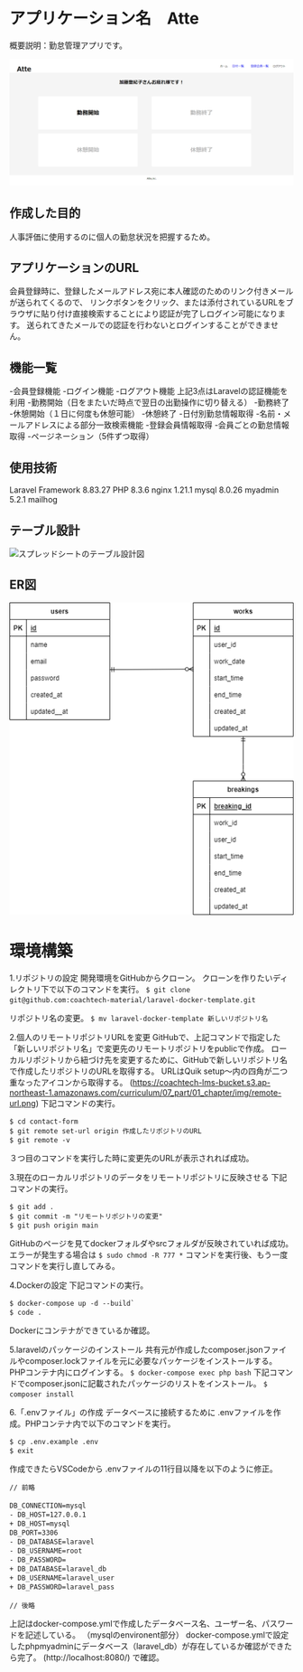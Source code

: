 # アプリケーション名　Atte
概要説明：勤怠管理アプリです。

![アプリのトップ画面](./docs/top_screen.png)

## 作成した目的
人事評価に使用するのに個人の勤怠状況を把握するため。

## アプリケーションのURL

会員登録時に、登録したメールアドレス宛に本人確認のためのリンク付きメールが送られてくるので、
リンクボタンをクリック、または添付されているURLをブラウザに貼り付け直接検索することにより認証が完了しログイン可能になります。
送られてきたメールでの認証を行わないとログインすることができません。

## 機能一覧
-会員登録機能
-ログイン機能
-ログアウト機能
上記3点はLaravelの認証機能を利用
-勤務開始（日をまたいだ時点で翌日の出勤操作に切り替える）
-勤務終了
-休憩開始（１日に何度も休憩可能）
-休憩終了
-日付別勤怠情報取得
-名前・メールアドレスによる部分一致検索機能
-登録会員情報取得
-会員ごとの勤怠情報取得
-ページネーション（5件ずつ取得）

## 使用技術
Laravel Framework 8.83.27
PHP 8.3.6
nginx 1.21.1
mysql 8.0.26
myadmin 5.2.1
mailhog

## テーブル設計
![スプレッドシートのテーブル設計図](https://docs.google.com/spreadsheets/d/1lC1426WgydyIdgmm7YUPgolBS4aHdJD6K7-AQLBRrL8/edit?pli=1&gid=1844436133#gid=1844436133&range=A1:F30)

## ER図
![ER図](./docs/atte.drawio.png)

# 環境構築
1.リポジトリの設定
開発環境をGitHubからクローン。
クローンを作りたいディレクトリ下で以下のコマンドを実行。
`$ git clone git@github.com:coachtech-material/laravel-docker-template.git`

リポジトリ名の変更。
`$ mv laravel-docker-template 新しいリポジトリ名`

2.個人のリモートリポジトリURLを変更
GitHubで、上記コマンドで指定した「新しいリポジトリ名」で変更先のリモートリポジトリをpublicで作成。
ローカルリポジトリから紐づけ先を変更するために、GitHubで新しいリポジトリ名で作成したリポジトリのURLを取得する。
URLはQuik setup～内の四角が二つ重なったアイコンから取得する。
(https://coachtech-lms-bucket.s3.ap-northeast-1.amazonaws.com/curriculum/07_part/01_chapter/img/remote-url.png)
下記コマンドの実行。
```
$ cd contact-form
$ git remote set-url origin 作成したリポジトリのURL
$ git remote -v
```
３つ目のコマンドを実行した時に変更先のURLが表示されれば成功。

3.現在のローカルリポジトリのデータをリモートリポジトリに反映させる
下記コマンドの実行。
```
$ git add .
$ git commit -m "リモートリポジトリの変更"
$ git push origin main
```
GitHubのページを見てdockerフォルダやsrcフォルダが反映されていれば成功。
エラーが発生する場合は
`$ sudo chmod -R 777 *`
コマンドを実行後、もう一度コマンドを実行し直してみる。

4.Dockerの設定
下記コマンドの実行。
```
$ docker-compose up -d --build`
$ code .
```
Dockerにコンテナができているか確認。

5.laravelのパッケージのインストール
共有元が作成したcomposer.jsonファイルやcomposer.lockファイルを元に必要なパッケージをインストールする。
PHPコンテナ内にログインする。
`$ docker-compose exec php bash`
下記コマンドでcomposer.jsonに記載されたパッケージのリストをインストール。
`$ composer install`

6.「.envファイル」の作成
データベースに接続するために .envファイルを作成。PHPコンテナ内で以下のコマンドを実行。
```
$ cp .env.example .env
$ exit
```
作成できたらVSCodeから .envファイルの11行目以降を以下のように修正。
```
// 前略

DB_CONNECTION=mysql
- DB_HOST=127.0.0.1
+ DB_HOST=mysql
DB_PORT=3306
- DB_DATABASE=laravel
- DB_USERNAME=root
- DB_PASSWORD=
+ DB_DATABASE=laravel_db
+ DB_USERNAME=laravel_user
+ DB_PASSWORD=laravel_pass

// 後略
```
上記はdocker-compose.ymlで作成したデータベース名、ユーザー名、パスワードを記述している。
（mysqlのenvironent部分）
docker-compose.ymlで設定したphpmyadminにデータベース（laravel_db）が存在しているか確認ができたら完了。
(http://localhost:8080/) で確認。
